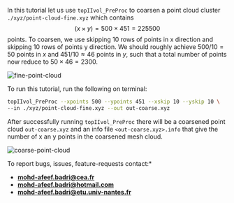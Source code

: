 

In this tutorial  let us use `topIIvol_PreProc` to coarsen a point cloud cluster `./xyz/point-cloud-fine.xyz` which contains $$(x\times y)=500 \times 451= 225500$$ points.  To coarsen, we use skipping 10 rows of points in x direction and  skipping 10 rows of points y direction. We should roughly achieve $500/10 = 50$ points in $x$ and $451/10 \approx 46$ points in $y$, such that a total number of points now reduce to $50\times46 = 2300$. 

![fine-point-cloud](/home/afeef/MyWork/Repositories/top-ii-vol/demos/fine-point-cloud.png)

To run this tutorial, run the following on terminal: 

```bash
topIIvol_PreProc --xpoints 500 --ypoints 451 --xskip 10 --yskip 10 \
--in ./xyz/point-cloud-fine.xyz --out out-coarse.xyz 
```

After successfully running `topIIvol_PreProc` there will be a  coarsened point cloud `out-coarse.xyz` and an info file `<out-coarse.xyz>.info` that give the number of x an y points in the coarsened mesh cloud.  

![coarse-point-cloud](/home/afeef/MyWork/Repositories/top-ii-vol/demos/coarse-point-cloud.png)



To report bugs, issues, feature-requests contact:* 

- **mohd-afeef.badri@cea.fr**
- **mohd-afeef.badri@hotmail.com**
- **mohd-afeef.badri@etu.univ-nantes.fr** 

